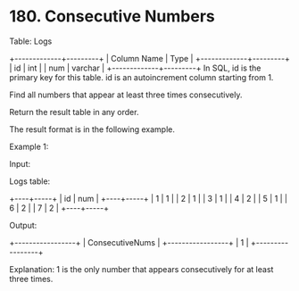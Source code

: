 # 180. Consecutive Numbers

Table: Logs

+-------------+---------+
| Column Name | Type    |
+-------------+---------+
| id          | int     |
| num         | varchar |
+-------------+---------+
In SQL, id is the primary key for this table.
id is an autoincrement column starting from 1.


Find all numbers that appear at least three times consecutively.

Return the result table in any order.

The result format is in the following example.

 
Example 1:

Input: 

Logs table:

+----+-----+
| id | num |
+----+-----+
| 1  | 1   |
| 2  | 1   |
| 3  | 1   |
| 4  | 2   |
| 5  | 1   |
| 6  | 2   |
| 7  | 2   |
+----+-----+

Output: 

+-----------------+
| ConsecutiveNums |
+-----------------+
| 1               |
+-----------------+

Explanation: 1 is the only number that appears consecutively for at least three times.

